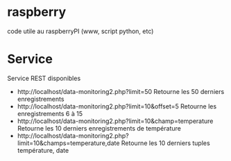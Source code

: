 raspberry
=========

code utile au raspberryPI (www, script python, etc)

Service
=========
Service REST disponibles
- http://localhost/data-monitoring2.php?limit=50
	Retourne les 50 derniers enregistrements
- http://localhost/data-monitoring2.php?limit=10&offset=5 
	Retourne les enregistrements 6 à 15
- http://localhost/data-monitoring2.php?limit=10&champ=temperature
	Retourne les 10 derniers enregistrements de température
- http://localhost/data-monitoring2.php?limit=10&champs=temperature,date
	Retourne les 10 derniers tuples température, date
